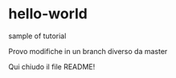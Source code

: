 # hello-world
sample of tutorial

Provo modifiche in un branch diverso da master

Qui chiudo il file README!
